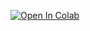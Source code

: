 [![Open In Colab](https://colab.research.google.com/assets/colab-badge.svg)](https://colab.research.google.com/github/sirivalli224/iris/blob/main/iris_eda.ipynb)
